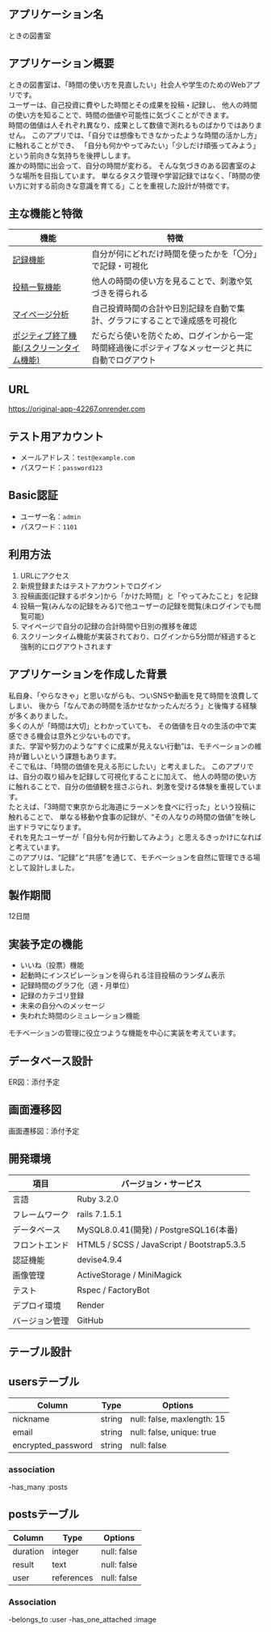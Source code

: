 ## アプリケーション名

ときの図書室

## アプリケーション概要

ときの図書室は、「時間の使い方を見直したい」社会人や学生のためのWebアプリです。  
ユーザーは、自己投資に費やした時間とその成果を投稿・記録し、
他人の時間の使い方を知ることで、時間の価値や可能性に気づくことができます。  
時間の価値は人それぞれ異なり、成果として数値で測れるものばかりではありません。
このアプリでは、「自分では想像もできなかったような時間の活かし方」に触れることができ、
「自分も何かやってみたい」「少しだけ頑張ってみよう」という前向きな気持ちを後押しします。  
誰かの時間に出会って、自分の時間が変わる。
そんな気づきのある図書室のような場所を目指しています。 
単なるタスク管理や学習記録ではなく、「時間の使い方に対する前向きな意識を育てる」ことを重視した設計が特徴です。

## 主な機能と特徴

|機能                                      |特徴                                                                                   |
|------                                   |---------------------------------------------------------------------------------------|
|[記録機能](https://gyazo.com/ce3b2c6bb2e84b09ba9fd5fbf81fe7d8)                              |自分が何にどれだけ時間を使ったかを「〇分」で記録・可視化                                    |
|[投稿一覧機能](https://gyazo.com/e64f3d884f696ac88adc2588a58a76c1)                          |他人の時間の使い方を見ることで、刺激や気づきを得られる                                      |
|[マイページ分析](https://gyazo.com/7cf1d19ec8d82876738316071632c4b7)                        |自己投資時間の合計や日別記録を自動で集計、グラフにすることで達成感を可視化                    |
|[ポジティブ終了機能(スクリーンタイム機能)](https://gyazo.com/6231db83d9e197cbc0d95776e19949d3)|だらだら使いを防ぐため、ログインから一定時間経過後にポジティブなメッセージと共に自動でログアウト|



## URL

https://original-app-42267.onrender.com

## テスト用アカウント

- メールアドレス：`test@example.com`  
- パスワード：`password123`

## Basic認証

- ユーザー名：`admin`  
- パスワード：`1101`

## 利用方法

1. URLにアクセス
2. 新規登録またはテストアカウントでログイン  
3. 投稿画面(記録するボタン)から「かけた時間」と「やってみたこと」を記録  
4. 投稿一覧(みんなの記録をみる)で他ユーザーの記録を閲覧(未ログインでも閲覧可能)
5. マイページで自分の記録の合計時間や日別の推移を確認
6. スクリーンタイム機能が実装されており、ログインから5分間が経過すると強制的にログアウトされます

## アプリケーションを作成した背景

私自身、「やらなきゃ」と思いながらも、ついSNSや動画を見て時間を浪費してしまい、
後から「なんであの時間を活かせなかったんだろう」と後悔する経験が多くありました。  
多くの人が「時間は大切」とわかっていても、
その価値を日々の生活の中で実感できる機会は意外と少ないものです。  
また、学習や努力のような“すぐに成果が見えない行動”は、モチベーションの維持が難しいという課題もあります。  
そこで私は、「時間の価値を見える形にしたい」と考えました。
このアプリでは、自分の取り組みを記録して可視化することに加えて、
他人の時間の使い方に触れることで、自分の価値観を揺さぶられ、刺激を受ける体験を重視しています。  
たとえば、「3時間で東京から北海道にラーメンを食べに行った」という投稿に触れることで、
単なる移動や食事の記録が、“その人なりの時間の価値”を映し出すドラマになります。  
それを見たユーザーが「自分も何か行動してみよう」と思えるきっかけになればと考えています。  
このアプリは、“記録”と“共感”を通じて、モチベーションを自然に管理できる場として設計しました。

## 製作期間
12日間

## 実装予定の機能

- いいね（投票）機能  
- 起動時にインスピレーションを得られる注目投稿のランダム表示  
- 記録時間のグラフ化（週・月単位）  
- 記録のカテゴリ登録
- 未来の自分へのメッセージ
- 失われた時間のシミュレーション機能

モチベーションの管理に役立つような機能を中心に実装を考えています。

## データベース設計

ER図：添付予定

## 画面遷移図

画面遷移図：添付予定

## 開発環境

|項目         |バージョン・サービス                        |
|-------------|------------------------------------------|
|言語         |Ruby 3.2.0                                |
|フレームワーク|rails 7.1.5.1                             |
|データベース  |MySQL8.0.41(開発) / PostgreSQL16(本番)     |
|フロントエンド|HTML5 / SCSS / JavaScript / Bootstrap5.3.5|
|認証機能      |devise4.9.4                               |
|画像管理      |ActiveStorage / MiniMagick                |
|テスト        |Rspec / FactoryBot                        |
|デプロイ環境   |Render                                    |
|バージョン管理 |GitHub                                    |




## テーブル設計

## usersテーブル

|Column            |Type  |Options                   |
|------------------|------|--------------------------|
|nickname          |string|null: false, maxlength: 15|
|email             |string|null: false, unique: true |
|encrypted_password|string|null: false               |

### association

-has_many :posts


## postsテーブル

|Column  |Type      |Options    |
|--------|----------|-----------|
|duration|integer   |null: false|
|result  |text      |null: false|
|user    |references|null: false|

### Association

-belongs_to :user
-has_one_attached :image
